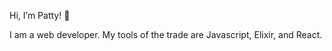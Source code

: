  Hi, I’m Patty! 👋

I am a web developer. My tools of the trade are Javascript, Elixir, and React. 

